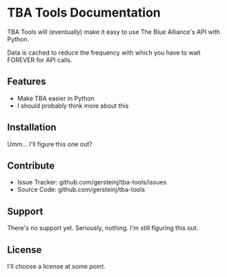 TBA Tools Documentation
=======================

TBA Tools will (eventually) make it easy to use The Blue Alliance's API with Python. 

Data is cached to reduce the frequency with which you have to wait FOREVER for API calls.

Features
--------

- Make TBA easier in Python
- I should probably think more about this

Installation
------------

Umm... I'll figure this one out?

Contribute
----------

- Issue Tracker: github.com/gersteinj/tba-tools/issues
- Source Code: github.com/gersteinj/tba-tools

Support
-------

There's no support yet. Seriously, nothing. I'm still figuring this out.

License
-------

I'll choose a license at some point.
